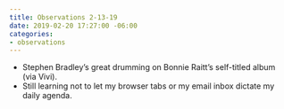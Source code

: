 ```yaml
---
title: Observations 2-13-19
date: 2019-02-20 17:27:00 -06:00
categories:
- observations
---
```


- Stephen Bradley’s great drumming on Bonnie Raitt’s self-titled album (via Vivi).
- Still learning not to let my browser tabs or my email inbox dictate my daily agenda.
